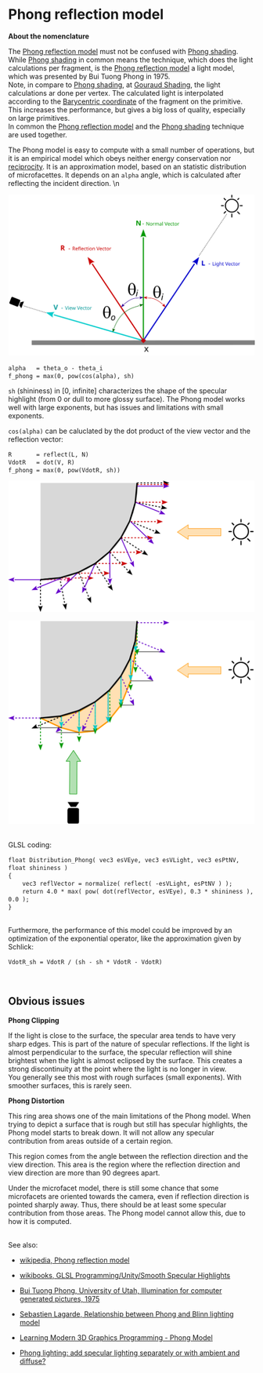 
# Phong reflection model

**About the nomenclature**

The [Phong reflection model][1] must not be confused with [Phong shading][2]. While [Phong shading][2] in common means the technique, which does the light calculations per fragment, is the [Phong reflection model][1] a light model, which was presented by Bui Tuong Phong in 1975.<br/>
Note, in compare to [Phong shading][2], at [Gouraud Shading][3], the light calculations ar done per vertex. The calculated light is interpolated according to the [Barycentric coordinate][4] of the fragment on the primitive. This increases the performance, but gives a big loss of quality, especially on large primitives.<br/>
In common the [Phong reflection model][1] and the [Phong shading][2] technique are used together. 

The Phong model is easy to compute with a small number of operations, but it is an empirical model which obeys neither energy conservation nor [reciprocity][5]. It is an approximation model, based on an statistic distribution of microfacettes. It depends on an `alpha` angle, which is calculated after reflecting the incident direction. \n

![dot A, B](image/light_reflect.svg)

    alpha   = theta_o - theta_i
    f_phong = max(0, pow(cos(alpha), sh)

`sh` (shininess) in [0, infinite] characterizes the shape of the specular highlight (from 0 or dull to more glossy surface). The Phong model works well with large exponents, but has issues and limitations with small exponents.

`cos(alpha)` can be caluclated by the dot product of the view vector and the reflection vector:

    R       = reflect(L, N)
    VdotR   = dot(V, R)
    f_phong = max(0, pow(VdotR, sh))

![reflect L, N](image/phong_reflect.svg)

![dot V, R](image/phong_specular.svg)


<br/>
GLSL coding:

    float Distribution_Phong( vec3 esVEye, vec3 esVLight, vec3 esPtNV, float shininess ) 
    {
        vec3 reflVector = normalize( reflect( -esVLight, esPtNV ) );
        return 4.0 * max( pow( dot(reflVector, esVEye), 0.3 * shininess ), 0.0 );
    }


<br/>
Furthermore, the performance of this model could be improved by an optimization of the exponential operator, like the approximation given by Schlick:

    VdotR_sh = VdotR / (sh - sh * VdotR - VdotR)


<br/>

## Obvious issues

**Phong Clipping**


If the light is close to the surface, the specular area tends to have very sharp edges. This is part of the nature of specular reflections. If the light is almost perpendicular to the surface, the specular reflection will shine brightest when the light is almost eclipsed by the surface. This creates a strong discontinuity at the point where the light is no longer in view.<br/>
You generally see this most with rough surfaces (small exponents). With smoother surfaces, this is rarely seen.

**Phong Distortion**

This ring area shows one of the main limitations of the Phong model. When trying to depict a surface that is rough but still has specular highlights, the Phong model starts to break down. It will not allow any specular contribution from areas outside of a certain region.

This region comes from the angle between the reflection direction and the view direction. This area is the region where the reflection direction and view direction are more than 90 degrees apart.

Under the microfacet model, there is still some chance that some microfacets are oriented towards the camera, even if reflection direction is pointed sharply away. Thus, there should be at least some specular contribution from those areas. The Phong model cannot allow this, due to how it is computed.


<br/>
See also:

- [wikipedia, Phong reflection model][1]
- [wikibooks, GLSL Programming/Unity/Smooth Specular Highlights](https://en.wikibooks.org/wiki/GLSL_Programming/Unity/Smooth_Specular_Highlights)
- [Bui Tuong Phong, University of Utah, Illumination for computer generated pictures, 1975](http://www.cs.northwestern.edu/~ago820/cs395/Papers/Phong_1975.pdf)
- [Sebastien Lagarde, Relationship between Phong and Blinn lighting model](https://seblagarde.wordpress.com/2012/03/29/relationship-between-phong-and-blinn-lighting-model/)
- [Learning Modern 3D Graphics Programming - Phong Model](https://alfonse.bitbucket.io/oldtut/Illumination/Tut11%20Phong%20Model.html)
- [Phong lighting: add specular lighting separately or with ambient and diffuse?](https://stackoverflow.com/questions/48160165/phong-lighting-add-specular-lighting-separately-or-with-ambient-and-diffuse/48162382#48162382)


  [1]: https://en.wikipedia.org/wiki/Phong_reflection_model
  [2]: https://en.wikipedia.org/wiki/Phong_shading
  [3]: https://en.wikipedia.org/wiki/Gouraud_shading
  [4]: https://en.wikipedia.org/wiki/Barycentric_coordinate_system
  [5]: https://en.wikipedia.org/wiki/Reciprocity_(photography)
